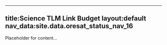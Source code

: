 

---

title:Science TLM Link Budget
layout:default
nav_data:site.data.oresat_status_nav_16
---


Placeholder for content...
